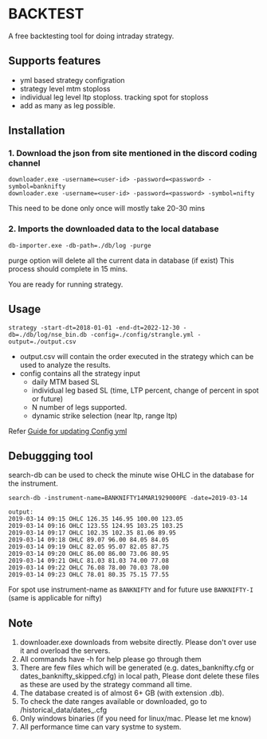# BACKTEST

A free backtesting tool for doing intraday strategy.

## Supports features

- yml based strategy configration
- strategy level mtm stoploss
- individual leg level ltp stoploss. tracking spot for stoploss
- add as many as leg possible.

## Installation

### 1. Download the json from site mentioned in the discord coding channel

```
downloader.exe -username=<user-id> -password=<password> -symbol=banknifty
downloader.exe -username=<user-id> -password=<password> -symbol=nifty
```

This need to be done only once will mostly take 20-30 mins

### 2. Imports the downloaded data to the local database

```
db-importer.exe -db-path=./db/log -purge
```

purge option will delete all the current data in database (if exist)
This process should complete in 15 mins.

You are ready for running strategy.

## Usage

```
strategy -start-dt=2018-01-01 -end-dt=2022-12-30 -db=./db/log/nse_bin.db -config=./config/strangle.yml -output=./output.csv
```

- output.csv will contain the order executed in the strategy which can be used to analyze the results.
- config contains all the strategy input
  - daily MTM based SL
  - individual leg based SL (time, LTP percent, change of percent in spot or future)
  - N number of legs supported.
  - dynamic strike selection (near ltp, range ltp)

Refer [Guide for updating Config yml](./config/README.md)

## Debuggging tool

search-db can be used to check the minute wise OHLC in the database for the instrument.

```
search-db -instrument-name=BANKNIFTY14MAR1929000PE -date=2019-03-14

output:
2019-03-14 09:15 OHLC 126.35 146.95 100.00 123.05
2019-03-14 09:16 OHLC 123.55 124.95 103.25 103.25
2019-03-14 09:17 OHLC 102.35 102.35 81.06 89.95
2019-03-14 09:18 OHLC 89.07 96.00 84.05 84.05
2019-03-14 09:19 OHLC 82.05 95.07 82.05 87.75
2019-03-14 09:20 OHLC 86.00 86.00 73.06 80.95
2019-03-14 09:21 OHLC 81.03 81.03 74.00 77.08
2019-03-14 09:22 OHLC 76.08 78.00 70.03 78.00
2019-03-14 09:23 OHLC 78.01 80.35 75.15 77.55
```

For spot use instrument-name as `BANKNIFTY` and for future use `BANKNIFTY-I` (same is applicable for nifty)

## Note

1. downloader.exe downloads from website directly. Please don't over use it and overload the servers.
2. All commands have -h for help please go through them
3. There are few files which will be generated (e.g. dates_banknifty.cfg or dates_banknifty_skipped.cfg) in local path, Please dont delete these files as these are used by the strategy command all time.
4. The database created is of almost 6+ GB (with extension .db).
5. To check the date ranges available or downloaded, go to /historical_data/dates_<symbol>.cfg
6. Only windows binaries (if you need for linux/mac. Please let me know)
7. All performance time can vary systme to system.
